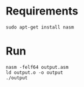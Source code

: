 # Requirements

```
sudo apt-get install nasm
```

# Run

```
nasm -felf64 output.asm
ld output.o -o output
./output
```

